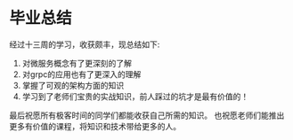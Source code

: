 # 毕业总结

经过十三周的学习，收获颇丰，现总结如下:

1. 对微服务概念有了更深刻的了解
2. 对grpc的应用也有了更深入的理解
3. 掌握了可观的架构方面的知识
4. 学习到了老师们宝贵的实战知识，前人踩过的坑才是最有价值的！

最后祝愿所有极客时间的同学们都能收获自己所需的知识。
也祝愿老师们能推出更多有价值的课程，将知识和技术带给更多的人。
